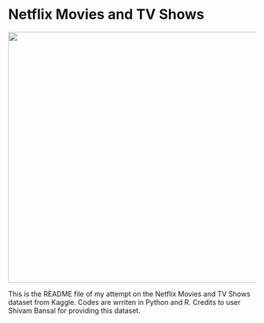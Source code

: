 # Netflix Movies and TV Shows

<p align="center">
  <img width="512" height="512" src="https://lh3.googleusercontent.com/myH_2mHzOUqr0UVHUvsAMANT2a-XFvxxiuob8g49KjdVHU87lU8xujwg1BgTTKId-w">
</p>

This is the README file of my attempt on the Netflix Movies and TV Shows dataset from Kaggle. Codes are wrriten in Python and R. Credits to user Shivam Bansal for providing this dataset.